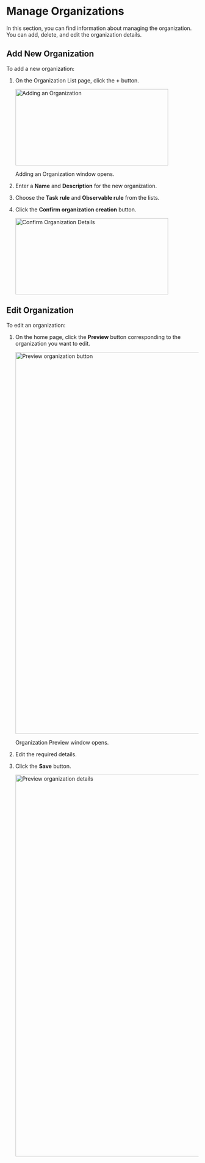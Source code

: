 # Manage Organizations

In this section, you can find information about managing the organization. You can add, delete, and edit the organization details.

## Add New Organization

To add a new organization:

1. On the Organization List page, click the **+** button.

    <img src="../images/add-new-organization-button.png" alt="Adding an Organization" width="400" height="200"/>

    Adding an Organization window opens.

1. Enter a **Name** and **Description** for the new organization.
1. Choose the **Task rule** and **Observable rule** from the lists.
1. Click the **Confirm organization creation** button.

    <img src="../images/confirm-organization-creation.png" alt="Confirm Organization Details" width="400" height="200"/>
  
## Edit Organization

To edit an organization:

1. On the home page, click the **Preview** button corresponding to the organization you want to edit.

    <img src="../images/preview-organization-button.png" alt="Preview organization button" width="1000" height="1000"/>

    Organization Preview window opens.

1. Edit the required details.
1. Click the **Save** button.

    <img src="../images/edit-organization.png" alt="Preview organization details" width="1000" height="1000"/>
   